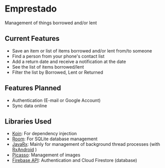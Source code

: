 # Emprestado
Management of things borrowed and/or lent

## Current Features
- Save an item or list of items borrowed and/or lent from/to someone
- Find a person from your phone's contact list
- Add a return date and receive a notification at the date
- See the list of items borrowed/lent
- Filter the list by Borrowed, Lent or Returned

## Features Planned
- Authentication (E-mail or Google Account)
- Sync data online

## Libraries Used

- [Koin](https://github.com/InsertKoinIO/koin): For dependency injection
- [Room](https://developer.android.com/topic/libraries/architecture/room): For SQLite database management
- [JavaRx](https://github.com/ReactiveX/RxJava): Mainly for management of background thread processes (with [RxAndroid](https://github.com/ReactiveX/RxAndroid) )
- [Picasso](https://square.github.io/picasso/): Management of images
- [Firebase API](https://firebase.google.com/): Authentication and Cloud Firestore (database)